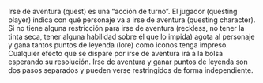 Irse de aventura (quest) es una “acción de turno”. El jugador (questing player) indica con qué personaje va a irse de aventura (questing character). Si no tiene alguna restricción para irse de aventura (reckless, no tener la tinta seca, tener alguna habilidad sobre él que lo impida) agota al personaje y gana tantos puntos de leyenda (lore) como iconos tenga impreso. Cualquier efecto que se dispare por irse de aventura irá a la bolsa esperando su resolución. Irse de aventura y ganar puntos de leyenda son dos pasos separados y pueden verse restringidos de forma independiente.